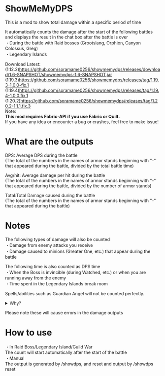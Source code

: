 # ShowMeMyDPS
This is a mod to show total damage within a specific period of time

It automatically counts the damage after the start of the following battles and displays the result in the chat box after the battle is over
<br>
・During the battle with Raid bosses (Grootslang, Orphion, Canyon Colossus, Greg)
<br>
・Legendary Islands

Download Latest:<br>(1.12.2)<https://github.com/soramame0256/showmemydps/releases/download/1.6-SNAPSHOT/showmemydps-1.6-SNAPSHOT.jar>
<br>(1.19.3)<https://github.com/soramame0256/showmemydps/releases/tag/1.19.3-1.0.0-fix.1>
<br>(1.19.4)<https://github.com/soramame0256/showmemydps/releases/tag/1.19.4-1.0.0.fix.1>
<br>(1.20.2)<https://github.com/soramame0256/showmemydps/releases/tag/1.20.2-1.1.1.fix.3>
<br>Note:
<br><b>This mod requires Fabric-API if you use Fabric or Quilt.</b>
<br>If you have any idea or encounter a bug or crashes, feel free to make issue!

# What are the outputs
DPS: Average DPS during the battle
<br>
(The total of the numbers in the names of armor stands beginning with "-" that appeared during the battle, divided by the total battle time)


Avg/hit: Average damage per hit during the battle
<br>
(The total of the numbers in the names of armor stands beginning with "-" that appeared during the battle, divided by the number of armor stands)

Total:Total Damage caused during the battle
<br>
(The total of the numbers in the names of armor stands beginning with "-" that appeared during the battle)
# Notes
The following types of damage will also be counted
<br>
・Damage from enemy attacks you receive
<br>
・Damage caused to minions (Greater One, etc.) that appear during the battle

The following time is also counted as DPS time
<br>
・When the Boss is invincible (during Watched, etc.) or when you are running away from the enemy
<br>
・Time spent in the Legendary Islands break room

Spells/abilities such as Guardian Angel will not be counted perfectly.
<details>
  <summary>Why?</summary>
   The server removes their damage indicator before final damage,<br>
   so this mod cannot detect damage dealt after that point.
</details>

Please note these will cause errors in the damage outputs
# How to use
・In Raid Boss/Legendary Island/Guild War
<br>
The count will start automatically after the start of the battle
<br>
・Manual
<br>
The output is generated by /showdps, and reset and output by /showdps reset 
